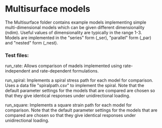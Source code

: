 # Multisurface models
The Multisurface folder contains example models implementing simple multi-dimensional models which can be given 
different dimensionality (ndim). Useful values of dimensionality are typically in the range 1-3. Models are implemented 
in the "series" form (_ser), "parallel" form (_par) and "nested" form (_nest).

### Test files:

run_rate: Allows comparison of madels implemented using rate-independent and rate-dependent formulations.

run_spiral: Implements a spiral stress path for each model for comparison. Uses a data file "spiralpath.csv" to 
implement the spiral. Note that the default parameter settings for the models that are compared are chosen so that 
they give identical responses under unidirectional loading.

run_square: Implements a square strain path for each model for comparison. Note that the default parameter 
settings for the models that are compared are chosen so that they give identical responses under unidirectional loading.
